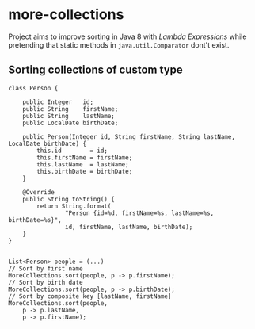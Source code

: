 more-collections
================
Project aims to improve sorting in Java 8 with _Lambda Expressions_ while pretending that static methods in `java.util.Comparator` dont't exist.


Sorting collections of custom type
---------------------------------

```
class Person {
	
	public Integer   id;
	public String    firstName;
	public String    lastName;
	public LocalDate birthDate;

	public Person(Integer id, String firstName, String lastName, LocalDate birthDate) {
		this.id        = id;
		this.firstName = firstName;
		this.lastName  = lastName;
		this.birthDate = birthDate;
	}

	@Override
	public String toString() {
		return String.format(
				"Person {id=%d, firstName=%s, lastName=%s, birthDate=%s}",
				id, firstName, lastName, birthDate);
	}
}


List<Person> people = (...)
// Sort by first name
MoreCollections.sort(people, p -> p.firstName);
// Sort by birth date
MoreCollections.sort(people, p -> p.birthDate);
// Sort by composite key [lastName, firstName]
MoreCollections.sort(people,
    p -> p.lastName, 
    p -> p.firstName);
	

```
